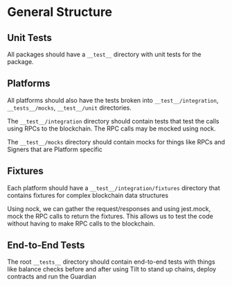 # General Structure

## Unit Tests

All packages should have a `__test__` directory with unit tests for the package.

## Platforms

All platforms should also have the tests broken into `__test__/integration`, `__tests__/mocks`,  `__test__/unit` directories.

The `__test__/integration` directory should contain tests that test the calls using RPCs to the blockchain. The RPC calls may be mocked using nock.

The `__test__/mocks` directory should contain mocks for things like RPCs and Signers that are Platform specific

## Fixtures

Each platform should have a `__test__/integration/fixtures` directory that contains fixtures for complex blockchain data structures

Using nock, we can gather the request/responses and using jest.mock, mock the RPC calls to return the fixtures.  This allows us to test the code without having to make RPC calls to the blockchain.


## End-to-End Tests

The root `__tests__` directory should contain end-to-end tests with things like balance checks before and after using Tilt to stand up chains, deploy contracts and run the Guardian


<!-- 

https://github.com/wormhole-foundation/wormhole-circle-integration/blob/main/evm/ts/test/00_environment.ts

https://github.com/circlefin/evm-cctp-contracts/blob/master/anvil/crosschainTransferIT.py#L261

-->